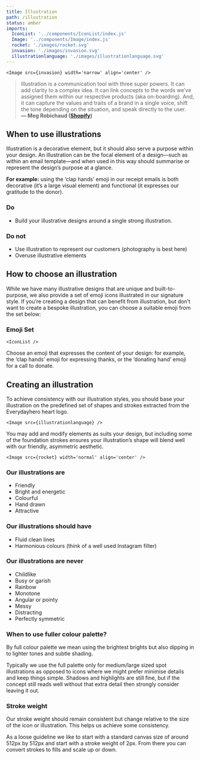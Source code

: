 ```yaml
---
title: Illustration
path: /illustration
status: amber
imports:
  IconList: '../components/IconList/index.js'
  Image: '../components/Image/index.js'
  rocket: './images/rocket.svg'
  invasion: './images/invasion.svg'
  illustrationlanguage: './images/illustrationlanguage.svg'
---
```


```render html
<Image src={invasion} width='narrow' align='center' />
```

> Illustration is a communication tool with three super powers. It can add clarity to a complex idea. It can link concepts to the words we’ve assigned them within our respective products (aka on-boarding). And, it can capture the values and traits of a brand in a single voice, shift the tone depending on the situation, and speak directly to the user.  
> **— Meg Robichaud ([Shopify](https://medium.com/shopify-ux/building-a-new-illustration-style-for-shopify-2b25dcf14117#.ttgq05afx))**

## When to use illustrations

Illustration is a decorative element, but it should also serve a purpose within your design. An illustration can be the focal element of a design—such as within an email template—and when used in this way should summarise or represent the design’s purpose at a glance.

**For example:** using the ‘clap hands’ emoji in our receipt emails is both decorative (it’s a large visual element) and functional (it expresses our gratitude to the donor).

### Do
- Build your illustrative designs around a single strong illustration.

### Do not
- Use illustration to represent our customers (photography is best here)
- Overuse illustrative elements

## How to choose an illustration

While we have many illustrative designs that are unique and built-to-purpose, we also provide a set of emoji icons illustrated in our signature style. If you’re creating a design that can benefit from illustration, but don’t want to create a bespoke illustration, you can choose a suitable emoji from the set below:

### Emoji Set

```render html
<IconList />
```

Choose an emoji that expresses the content of your design: for example, the ‘clap hands’ emoji for expressing thanks, or the ‘donating hand’ emoji for a call to donate.

## Creating an illustration

To achieve consistency with our illustration styles, you should base your illustration on the predefined set of shapes and strokes extracted from the Everydayhero heart logo.

```render html
<Image src={illustrationlanguage} />
```

You may add and modify elements as suits your design, but including some of the foundation strokes ensures your illustration’s shape will blend well with our friendly, asymmetric aesthetic.

```render html
<Image src={rocket} width='normal' align='center' />
```

### Our illustrations are
- Friendly 
- Bright and energetic 
- Colourful
- Hand drawn
- Attractive

### Our illustrations should have
- Fluid clean lines
- Harmonious colours (think of a well used Instagram filter)

### Our illustrations are never
- Childlike
- Busy or garish
- Rainbow
- Monotone
- Angular or pointy
- Messy
- Distracting
- Perfectly symmetric

### When to use fuller colour palette?

By full colour palette we mean using the brightest brights but also dipping in to lighter tones and subtle shading.

Typically we use the full palette only for medium/large sized spot illustrations as opposed to icons where we might prefer minimise details and keep things simple. Shadows and highlights are still fine, but if the concept still reads well without that extra detail then strongly consider leaving it out.

### Stroke weight

Our stroke weight should remain consistent but change relative to the size of the icon or illustration. This helps us achieve some consistency.

As a loose guideline we like to start with a standard canvas size of around 512px by 512px and start with a stroke weight of 2px. From there you can convert strokes to fills and scale up or down.
